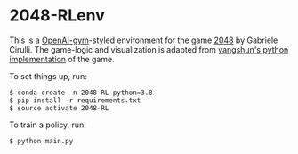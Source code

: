 2048-RLenv
===========

This is a [OpenAI-gym](https://github.com/openai/gym)-styled environment for the game [2048](https://github.com/gabrielecirulli/2048) by Gabriele Cirulli. The game-logic and visualization is adapted from [yangshun's python implementation](https://github.com/yangshun/2048-python) of the game.

To set things up, run:

    $ conda create -n 2048-RL python=3.8
    $ pip install -r requirements.txt
    $ source activate 2048-RL

To train a policy, run:
    
    $ python main.py 
